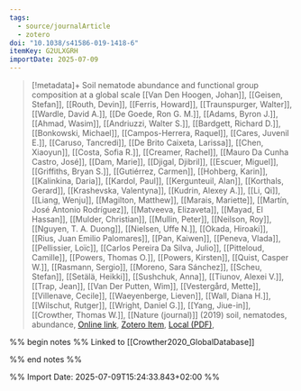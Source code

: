 ```yaml
---
tags:
  - source/journalArticle
  - zotero
doi: "10.1038/s41586-019-1418-6"
itemKey: G2ULXGRH
importDate: 2025-07-09
---
```

>[!metadata]+
> Soil nematode abundance and functional group composition at a global scale
> [[Van Den Hoogen, Johan]], [[Geisen, Stefan]], [[Routh, Devin]], [[Ferris, Howard]], [[Traunspurger, Walter]], [[Wardle, David A.]], [[De Goede, Ron G. M.]], [[Adams, Byron J.]], [[Ahmad, Wasim]], [[Andriuzzi, Walter S.]], [[Bardgett, Richard D.]], [[Bonkowski, Michael]], [[Campos-Herrera, Raquel]], [[Cares, Juvenil E.]], [[Caruso, Tancredi]], [[De Brito Caixeta, Larissa]], [[Chen, Xiaoyun]], [[Costa, Sofia R.]], [[Creamer, Rachel]], [[Mauro Da Cunha Castro, José]], [[Dam, Marie]], [[Djigal, Djibril]], [[Escuer, Miguel]], [[Griffiths, Bryan S.]], [[Gutiérrez, Carmen]], [[Hohberg, Karin]], [[Kalinkina, Daria]], [[Kardol, Paul]], [[Kergunteuil, Alan]], [[Korthals, Gerard]], [[Krashevska, Valentyna]], [[Kudrin, Alexey A.]], [[Li, Qi]], [[Liang, Wenju]], [[Magilton, Matthew]], [[Marais, Mariette]], [[Martín, José Antonio Rodríguez]], [[Matveeva, Elizaveta]], [[Mayad, El Hassan]], [[Mulder, Christian]], [[Mullin, Peter]], [[Neilson, Roy]], [[Nguyen, T. A. Duong]], [[Nielsen, Uffe N.]], [[Okada, Hiroaki]], [[Rius, Juan Emilio Palomares]], [[Pan, Kaiwen]], [[Peneva, Vlada]], [[Pellissier, Loïc]], [[Carlos Pereira Da Silva, Julio]], [[Pitteloud, Camille]], [[Powers, Thomas O.]], [[Powers, Kirsten]], [[Quist, Casper W.]], [[Rasmann, Sergio]], [[Moreno, Sara Sánchez]], [[Scheu, Stefan]], [[Setälä, Heikki]], [[Sushchuk, Anna]], [[Tiunov, Alexei V.]], [[Trap, Jean]], [[Van Der Putten, Wim]], [[Vestergård, Mette]], [[Villenave, Cecile]], [[Waeyenberge, Lieven]], [[Wall, Diana H.]], [[Wilschut, Rutger]], [[Wright, Daniel G.]], [[Yang, Jiue-in]], [[Crowther, Thomas W.]], 
> [[Nature (journal)]] (2019)
> soil, nematodes, abundance, 
> [Online link](https://www.nature.com/articles/s41586-019-1418-6), [Zotero Item](zotero://select/library/items/G2ULXGRH), [Local (PDF)](file://C:/Users/aburg/Documents/references/zotero/storage/M6EUL7VX/VanDenHoogen2019_Soilnematode.pdf), 

%% begin notes %%
Linked to [[Crowther2020_GlobalDatabase]]

%% end notes %%

%% Import Date: 2025-07-09T15:24:33.843+02:00 %%
